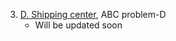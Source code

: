 
3. [D. Shipping center](https://atcoder.jp/contests/abc195/tasks/abc195_d), ABC problem-D
   - Will be updated soon
    
